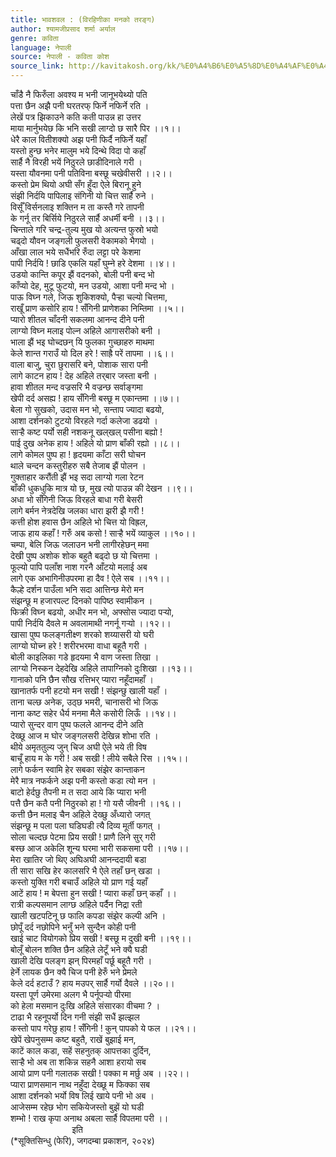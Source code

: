 ```yaml
---
title: भावशवल : (विरहिणीका मनको तरङ्ग)
author: श्यामजीप्रसाद शर्मा अर्याल
genre: कविता
language: नेपाली
source: नेपाली - कविता कोश
source_link: http://kavitakosh.org/kk/%E0%A4%B6%E0%A5%8D%E0%A4%AF%E0%A4%BE%E0%A4%AE%E0%A4%9C%E0%A5%80%E0%A4%AA%E0%A5%8D%E0%A4%B0%E0%A4%B8%E0%A4%BE%E0%A4%A6_%E0%A4%B6%E0%A4%B0%E0%A5%8D%E0%A4%AE%E0%A4%BE_%E0%A4%85%E0%A4%B0%E0%A5%8D%E0%A4%AF%E0%A4%BE%E0%A4%B2
---
```


चाँडै नै फिरुँला अवश्य म भनी जानूभयेथ्यो पति  
पत्ता छैन अझै पनी घरतरफ् फिर्ने नफिर्ने रति ।  
लेखें पत्र झिकाउने कति कती पाउन्न हा उत्तर  
माया मार्नुभयेछ कि भनि सखी लाग्दो छ सारै पिर ।।१।।  
धेरै काल वितीशक्यो अझ पनी फिर्दै नफिर्ने यहाँ  
यस्तो हुन्छ भनेर मालुम भये दिन्थे विदा पो कहाँ  
सार्है नै विरही भयें निठुरले छाडीदिनाले गरी ।  
यस्ता यौवनमा पनी पतिविना बस्छू चखेवीसरी ।।२।।  
कस्तो प्रेम थियो अघी सँग हुँदा ऐले बिरानू हुने  
संझी निर्दयि पापिलाइ संगिनी यो चित्त सार्है रुने ।  
विर्सूँ विर्सनलाइ शक्तिन म ता कस्तै गरे तापनी  
के गर्नू तर बिर्सिये निठुरले सार्है अधर्मी बनी ।।३।।  
चिन्ताले गरि चन्द्र-तुल्य मुख यो अत्यन्त फुस्रो भयो  
चढ्दो यौवन जङ्गली फुलसरी वेकामको भैगयो ।  
आँखा लाल भये सधैंभरि रुँदा लट्टा परे केशमा  
पापी निर्दयि ! छाडि एकलि यहाँ घुम्ने हरे देशमा ।।४।।  
उडयो कान्ति कपूर झैं वदनको, बोली पनी बन्द भो  
काँप्यो देह, मुटू फुटयो, मन उडयो, आशा पनी मन्द भो ।  
पाऊ विघ्न गले, जिऊ शुकिशक्यो, पैर्‍हा चल्यो चित्तमा,  
राखूँ प्राण कसोरि हाय ! सँगिनी प्राणेशका निम्तिमा ।।५।।  
प्यारो शीतल चाँदनी सकलमा आनन्द दीने पनी  
लाग्यो विघ्‍न मलाइ पोल्न अहिले आगासरीको बनी ।  
भाला झैं भइ घोच्दछन् यि फुलका गुच्छाहरु माथमा  
केले शान्त गराउँ यो दिल हरे ! साह्रै परें तापमा ।।६।।  
वाला बाजु, चुरा छुरासरि बने, पोशाक सारा पनी  
लागे काटन हाय ! देह अहिले तर्‌बार जस्ता बनी ।  
हावा शीतल मन्द वज्रसरि भै वज्रन्छ सर्वाङ्गमा  
खेपी दर्द असह्य ! हाय सँगिनी बस्छू म एकान्तमा ।।७।।  
बेला गो सुखको, उदास मन भो, सन्ताप ज्यादा बढयो,  
आशा दर्शनको टुटयो विरहले गर्दा कलेजा डढयो ।  
सार्‍है कष्ट पर्यो सही नशकनू खल्‌खल् पसीना बह्यो !  
पाई दुख अनेक हाय ! अहिले यो प्राण बाँकी रह्यो ।।८।।  
लागे कोमल पुष्प हा ! हृदयमा काँटा सरी घोचन  
थाले चन्दन कस्तुरीहरु सबै तेजाब झैं पोलन ।  
गुक्ताहार करौंती झैं भइ सदा लाग्यो गला रेटन  
बाँकी धुकधुकि मात्र यो छ, मुख त्यो पाउन्न की देखन ।।९।।  
अधा भो सँगिनी जिऊ विरहले बाधा गरी बेसरी  
लागे बर्मन नेत्रदेखि जलका धारा झरी झै गरी !  
कत्ती होश हवास छैन अहिले भो चित्त यो विह्रल,  
जाऊ हाय कहाँ ! गरुँ अब कसो ! सार्‍है भयें व्याकुल ।।१०।।  
चम्पा, बेलि जिऊ जलाउन भनी लागीरहेछन् ममा  
देखी पुष्प अशोक शोक बहुतै बढ्दो छ यो चित्तमा ।  
फूल्यो पापि पलाँश नाश गरनै आँटयो मलाई अब  
लागे एक अभागिनीउपरमा हा दैव ! ऐले सब ।।११।।  
कैल्हे दर्शन पाउँला भनि सदा आत्तिन्छ मेरो मन  
संझन्छू म हजारपल्ट दिनको पापिष्ठ स्वामीकन ।  
फिक्री विघ्‍न बढयो, अधीर मन भो, अफ्सोस ज्यादा पर्‍यो,  
पापी निर्दयि दैवले म अवलामाथी नगर्नू गर्‍यो ।।१२।।  
खासा पुष्प फलङ्गतीक्ष्ण शरको शय्यासरी यो घरी  
लाग्यो घोच्‍न हरे ! शरीरभरमा वाधा बहूतै गरी ।  
बोली काइलिका गडे हृदयमा भै वाण जस्ता तिखा ।  
लाग्यो निस्कन देहदेखि अहिले तापाग्‍निको दुःशिखा ।।१३।।  
गानाको पनि छैन सौख रत्तिभर् प्यारा नहूँदामहाँ ।  
खानातर्फ पनी हटयो मन सखी ! संझन्छु खाली यहाँ ।  
ताना चल्छ अनेक, उठ्छ भमरी, चानासरी भो जिऊ  
नाना कष्ट सहेर धैर्य मनमा मैले कसोरी लिऊँ ।।१४।।  
प्यारो सुन्दर वाग पुष्प फलले आनन्द दीने अति  
देख्छू आज म घोर जङ्गलसरी देखिन्न शोभा रति ।  
थीये अमृततुल्य जुन् चिज अघी ऐले भये ती विष  
बाचूँ हाय म के गरी ! अब सखी ! लीये सबैले रिस ।।१५।।  
लागे फर्कन स्वामि हेर सबका संझेर कान्ताकन  
मेरै मात्र नफर्कने अझ पनी कस्तो कडा त्यो मन ।  
बाटो हेर्दछु तैपनी म त सदा आये कि प्यारा भनी  
पत्तै छैन कतै पनी निठुरको हा ! गो यसै जीवनी ।।१६।।  
कत्ती छैन मलाइ चैन अहिले देख्छु अँध्यारो जगत्  
संझन्छू म पला पला घडिघडी त्यै दिव्य मूर्ती फगत् ।  
सोला चल्दछ पेटमा प्रिय सखी ! प्राणै लिने सुर् गरी  
बस्छ आज अकेलि शून्य घरमा भारी सकसमा परी ।।१७।।  
मेरा खातिर जो थिए अघिअघी आनन्ददायी बडा  
ती सारा सखि हेर कालसरि भै ऐले तहाँ छन् खडा ।  
कस्तो युक्ति गरी बचाउँ अहिले यो प्राण गई यहाँ  
आटें हाय ! म बेपत्ता हुन सखी ! प्यारा कहाँ छन् कहाँ ।।  
रात्री कल्पसमान लाग्छ अहिले पर्दैन निद्रा रती  
खाली खटपटिनू छ फालि कपडा संझेर कल्पी अनि ।  
छोपूँ दर्द नछोपिने भनुँ भने सुन्दैन कोही पनी  
खाई चाट वियोगको प्रिय सखी ! बस्छू म दुखी बनी ।।१९।।  
बोलूँ बोलन शक्ति छैन अहिले लेटूँ भने क्यै घडी  
खाली देखि पलङ्ग झन् पिरमहाँ पर्छू बहूतै गरी ।  
हेर्ने लायक छैन क्यै चिज पनी हेरुँ भने प्रेमले  
केले दर्द हटाउँ ? हाय मउपर् सार्है गर्यो दैवले ।।२०।।  
यस्ता पूर्ण उमेरमा अलग भै पर्नूपर्‍यो पीरमा  
को हेला मसमान दुःखि अहिले संसारका वीचमा ? ।  
टाढा भै रहनूपर्यो दिन गनी संझी सधैं झल्झल  
कस्तो पाप गरेछु हाय ! सँगिनी ! कुन् पापको ये फल ।।२१।।  
खेपें खेपनुसम्म कष्ट बहुतै, राखें बुझाई मन,  
काटें काल कडा, सहें सहनुतक् आपत्तका दुर्दिन,  
सार्‍है भो अब ता शकिन्न सहनै आशा हरायो सब  
आयो प्राण पनी गलातक सखी ! पक्का म मर्छु अब ।।२२।।  
प्यारा प्राणसमान नाथ नहुँदा देख्छू म फिक्का सब  
आशा दर्शनको भर्यो विष लिई खाये पनी भो अब ।  
आजेसम्म रहेछ भोग सकियेजस्तो बुझें यो घडी  
शम्भो ! राख कृपा अनाथ अबला सार्है विपतमा परी ।।  
                         इति  
(\*सूक्तिसिन्धु (फेरि), जगदम्बा प्रकाशन, २०२४)
